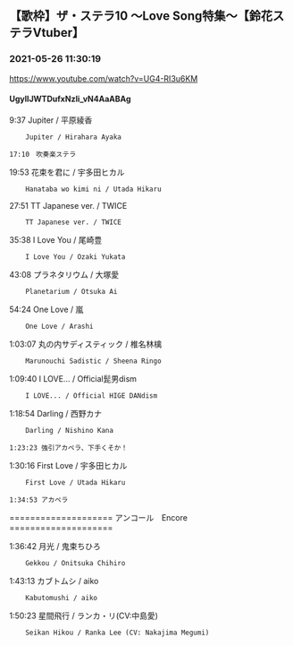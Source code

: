 ## 【歌枠】ザ・ステラ10 ～Love Song特集～【鈴花ステラVtuber】
### 2021-05-26 11:30:19
https://www.youtube.com/watch?v=UG4-RI3u6KM
#### UgyllJWTDufxNzIi_vN4AaABAg
9:37	Jupiter / 平原綾香

		Jupiter / Hirahara Ayaka

	17:10　吹奏楽ステラ



19:53	花束を君に / 宇多田ヒカル

		Hanataba wo kimi ni / Utada Hikaru



27:51	TT Japanese ver. / TWICE

		TT Japanese ver. / TWICE



35:38	I Love You / 尾崎豊

		I Love You / Ozaki Yukata



43:08	プラネタリウム / 大塚愛

		Planetarium / Otsuka Ai



54:24	One Love / 嵐

		One Love / Arashi



1:03:07	丸の内サディスティック / 椎名林檎

		Marunouchi Sadistic / Sheena Ringo



1:09:40	I LOVE... / Official髭男dism

		I LOVE... / Official HIGE DANdism



1:18:54	Darling / 西野カナ

		Darling / Nishino Kana

	1:23:23	強引アカペラ、下手くそか！



1:30:16	First Love / 宇多田ヒカル

		First Love / Utada Hikaru

	1:34:53	アカペラ



==================== アンコール　Encore ====================



1:36:42	月光 / 鬼束ちひろ

		Gekkou / Onitsuka Chihiro



1:43:13	カブトムシ / aiko

		Kabutomushi / aiko



1:50:23	星間飛行 / ランカ・リ(CV:中島愛)

		Seikan Hikou / Ranka Lee (CV: Nakajima Megumi)

